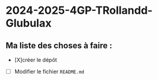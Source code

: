 # 2024-2025-4GP-TRollandd-Glubulax

## Ma liste des choses à faire :
- [X]créer le dépôt
- [ ] Modifier le fichier `README.md`

